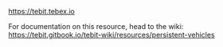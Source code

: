 https://tebit.tebex.io

For documentation on this resource, head to the wiki:
https://tebit.gitbook.io/tebit-wiki/resources/persistent-vehicles
